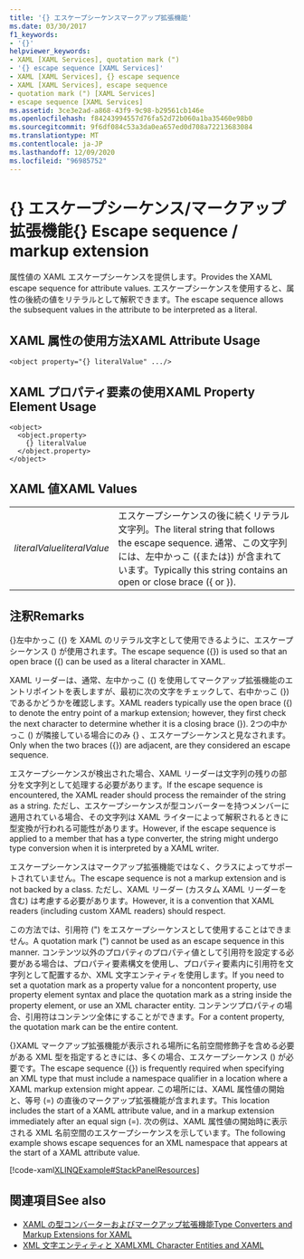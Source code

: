 ```yaml
---
title: '{} エスケープシーケンスマークアップ拡張機能'
ms.date: 03/30/2017
f1_keywords:
- '{}'
helpviewer_keywords:
- XAML [XAML Services], quotation mark (")
- '{} escape sequence [XAML Services]'
- XAML [XAML Services], {} escape sequence
- XAML [XAML Services], escape sequence
- quotation mark (") [XAML Services]
- escape sequence [XAML Services]
ms.assetid: 3ce3e2ad-a868-43f9-9c98-b29561cb146e
ms.openlocfilehash: f84243994557d76fa52d72b060a1ba35460e98b0
ms.sourcegitcommit: 9f6df084c53a3da0ea657ed0d708a72213683084
ms.translationtype: MT
ms.contentlocale: ja-JP
ms.lasthandoff: 12/09/2020
ms.locfileid: "96985752"
---
```

# <a name="-escape-sequence--markup-extension"></a><span data-ttu-id="f69c5-102">{} エスケープシーケンス/マークアップ拡張機能</span><span class="sxs-lookup"><span data-stu-id="f69c5-102">{} Escape sequence / markup extension</span></span>

<span data-ttu-id="f69c5-103">属性値の XAML エスケープシーケンスを提供します。</span><span class="sxs-lookup"><span data-stu-id="f69c5-103">Provides the XAML escape sequence for attribute values.</span></span> <span data-ttu-id="f69c5-104">エスケープシーケンスを使用すると、属性の後続の値をリテラルとして解釈できます。</span><span class="sxs-lookup"><span data-stu-id="f69c5-104">The escape sequence allows the subsequent values in the attribute to be interpreted as a literal.</span></span>

## <a name="xaml-attribute-usage"></a><span data-ttu-id="f69c5-105">XAML 属性の使用方法</span><span class="sxs-lookup"><span data-stu-id="f69c5-105">XAML Attribute Usage</span></span>

```xaml
<object property="{} literalValue" .../>
```

## <a name="xaml-property-element-usage"></a><span data-ttu-id="f69c5-106">XAML プロパティ要素の使用</span><span class="sxs-lookup"><span data-stu-id="f69c5-106">XAML Property Element Usage</span></span>

```xaml
<object>
  <object.property>
    {} literalValue
  </object.property>
</object>
```

## <a name="xaml-values"></a><span data-ttu-id="f69c5-107">XAML 値</span><span class="sxs-lookup"><span data-stu-id="f69c5-107">XAML Values</span></span>

|||
|-|-|
|<span data-ttu-id="f69c5-108">*literalValue*</span><span class="sxs-lookup"><span data-stu-id="f69c5-108">*literalValue*</span></span>|<span data-ttu-id="f69c5-109">エスケープシーケンスの後に続くリテラル文字列。</span><span class="sxs-lookup"><span data-stu-id="f69c5-109">The literal string that follows the escape sequence.</span></span> <span data-ttu-id="f69c5-110">通常、この文字列には、左中かっこ ({または}) が含まれています。</span><span class="sxs-lookup"><span data-stu-id="f69c5-110">Typically this string contains an open or close brace ({ or }).</span></span>|

## <a name="remarks"></a><span data-ttu-id="f69c5-111">注釈</span><span class="sxs-lookup"><span data-stu-id="f69c5-111">Remarks</span></span>

<span data-ttu-id="f69c5-112">{}左中かっこ ({) を XAML のリテラル文字として使用できるように、エスケープシーケンス () が使用されます。</span><span class="sxs-lookup"><span data-stu-id="f69c5-112">The escape sequence ({}) is used so that an open brace ({) can be used as a literal character in XAML.</span></span>

<span data-ttu-id="f69c5-113">XAML リーダーは、通常、左中かっこ ({) を使用してマークアップ拡張機能のエントリポイントを表しますが、最初に次の文字をチェックして、右中かっこ (}) であるかどうかを確認します。</span><span class="sxs-lookup"><span data-stu-id="f69c5-113">XAML readers typically use the open brace ({) to denote the entry point of a markup extension; however, they first check the next character to determine whether it is a closing brace (}).</span></span> <span data-ttu-id="f69c5-114">2つの中かっこ () が隣接している場合にのみ {} 、エスケープシーケンスと見なされます。</span><span class="sxs-lookup"><span data-stu-id="f69c5-114">Only when the two braces ({}) are adjacent, are they considered an escape sequence.</span></span>

<span data-ttu-id="f69c5-115">エスケープシーケンスが検出された場合、XAML リーダーは文字列の残りの部分を文字列として処理する必要があります。</span><span class="sxs-lookup"><span data-stu-id="f69c5-115">If the escape sequence is encountered, the XAML reader should process the remainder of the string as a string.</span></span> <span data-ttu-id="f69c5-116">ただし、エスケープシーケンスが型コンバーターを持つメンバーに適用されている場合、その文字列は XAML ライターによって解釈されるときに型変換が行われる可能性があります。</span><span class="sxs-lookup"><span data-stu-id="f69c5-116">However, if the escape sequence is applied to a member that has a type converter, the string might undergo type conversion when it is interpreted by a XAML writer.</span></span>

<span data-ttu-id="f69c5-117">エスケープシーケンスはマークアップ拡張機能ではなく、クラスによってサポートされていません。</span><span class="sxs-lookup"><span data-stu-id="f69c5-117">The escape sequence is not a markup extension and is not backed by a class.</span></span> <span data-ttu-id="f69c5-118">ただし、XAML リーダー (カスタム XAML リーダーを含む) は考慮する必要があります。</span><span class="sxs-lookup"><span data-stu-id="f69c5-118">However, it is a convention that XAML readers (including custom XAML readers) should respect.</span></span>

<span data-ttu-id="f69c5-119">この方法では、引用符 (") をエスケープシーケンスとして使用することはできません。</span><span class="sxs-lookup"><span data-stu-id="f69c5-119">A quotation mark (") cannot be used as an escape sequence in this manner.</span></span> <span data-ttu-id="f69c5-120">コンテンツ以外のプロパティのプロパティ値として引用符を設定する必要がある場合は、プロパティ要素構文を使用し、プロパティ要素内に引用符を文字列として配置するか、XML 文字エンティティを使用します。</span><span class="sxs-lookup"><span data-stu-id="f69c5-120">If you need to set a quotation mark as a property value for a noncontent property, use property element syntax and place the quotation mark as a string inside the property element, or use an XML character entity.</span></span> <span data-ttu-id="f69c5-121">コンテンツプロパティの場合、引用符はコンテンツ全体にすることができます。</span><span class="sxs-lookup"><span data-stu-id="f69c5-121">For a content property, the quotation mark can be the entire content.</span></span>

<span data-ttu-id="f69c5-122">{}XAML マークアップ拡張機能が表示される場所に名前空間修飾子を含める必要がある XML 型を指定するときには、多くの場合、エスケープシーケンス () が必要です。</span><span class="sxs-lookup"><span data-stu-id="f69c5-122">The escape sequence ({}) is frequently required when specifying an XML type that must include a namespace qualifier in a location where a XAML markup extension might appear.</span></span> <span data-ttu-id="f69c5-123">この場所には、XAML 属性値の開始と、等号 (=) の直後のマークアップ拡張機能が含まれます。</span><span class="sxs-lookup"><span data-stu-id="f69c5-123">This location includes the start of a XAML attribute value, and in a markup extension immediately after an equal sign (=).</span></span> <span data-ttu-id="f69c5-124">次の例は、XAML 属性値の開始時に表示される XML 名前空間のエスケープシーケンスを示しています。</span><span class="sxs-lookup"><span data-stu-id="f69c5-124">The following example shows escape sequences for an XML namespace that appears at the start of a XAML attribute value.</span></span>

[!code-xaml[XLINQExample#StackPanelResources](~/samples/snippets/csharp/VS_Snippets_Wpf/XLinqExample/CSharp/Window1.xaml#stackpanelresources)]

## <a name="see-also"></a><span data-ttu-id="f69c5-125">関連項目</span><span class="sxs-lookup"><span data-stu-id="f69c5-125">See also</span></span>

- [<span data-ttu-id="f69c5-126">XAML の型コンバーターおよびマークアップ拡張機能</span><span class="sxs-lookup"><span data-stu-id="f69c5-126">Type Converters and Markup Extensions for XAML</span></span>](type-converters-and-markup-extensions.md)
- [<span data-ttu-id="f69c5-127">XML 文字エンティティと XAML</span><span class="sxs-lookup"><span data-stu-id="f69c5-127">XML Character Entities and XAML</span></span>](xml-character-entities.md)
